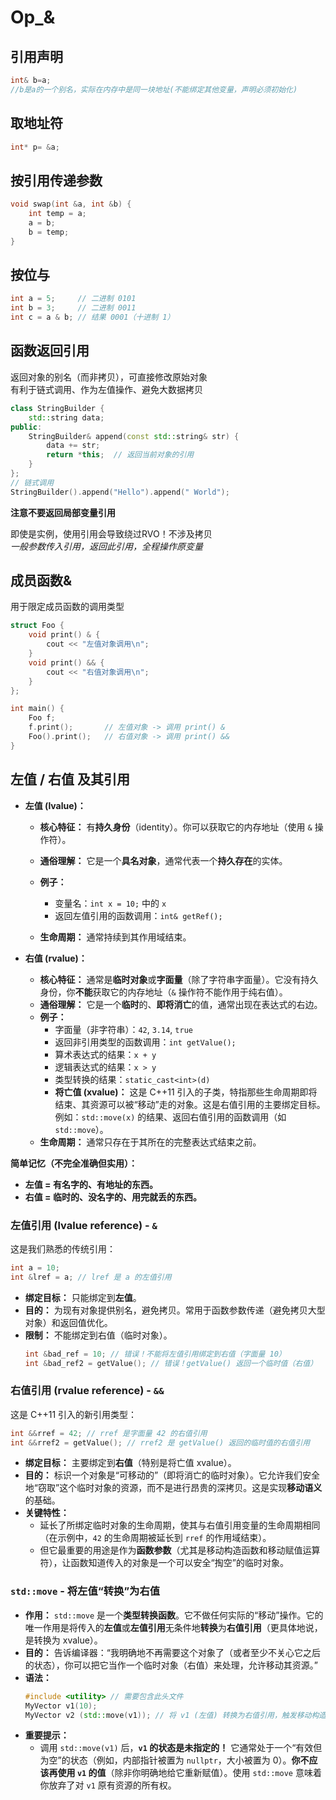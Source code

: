 # Op_&
## 引用声明 
```cpp
int& b=a;
//b是a的一个别名，实际在内存中是同一块地址(不能绑定其他变量，声明必须初始化)
```
## 取地址符
```cpp
int* p= &a;
```
## 按引用传递参数
```cpp
void swap(int &a, int &b) {
    int temp = a;
    a = b;
    b = temp;
}
```
## 按位与
```cpp
int a = 5;     // 二进制 0101
int b = 3;     // 二进制 0011
int c = a & b; // 结果 0001（十进制 1）
```
## 函数返回引用
返回对象的别名（而非拷贝），可直接修改原始对象  
有利于链式调用、作为左值操作、避免大数据拷贝
```cpp
class StringBuilder {
    std::string data;
public:
    StringBuilder& append(const std::string& str) {
        data += str;
        return *this;  // 返回当前对象的引用
    }
};
// 链式调用
StringBuilder().append("Hello").append(" World");
```
**注意不要返回局部变量引用**

即使是实例，使用引用会导致绕过RVO！不涉及拷贝  
*一般参数传入引用，返回此引用，全程操作原变量*
## 成员函数&
用于限定成员函数的调用类型
```cpp
struct Foo {
    void print() & {
        cout << "左值对象调用\n";
    }
    void print() && {
        cout << "右值对象调用\n";
    }
};

int main() {
    Foo f;
    f.print();       // 左值对象 -> 调用 print() &
    Foo().print();   // 右值对象 -> 调用 print() &&
}
```
## 左值 / 右值 及其引用
 *  **左值 (lvalue)：**
    *   **核心特征：** 有**持久身份**（identity）。你可以获取它的内存地址（使用 `&` 操作符）。
    *   **通俗理解：** 它是一个**具名对象**，通常代表一个**持久存在**的实体。
    *   **例子：**
        *   变量名：`int x = 10;` 中的 `x`
        *   返回左值引用的函数调用：`int& getRef();`
        
    *   **生命周期：** 通常持续到其作用域结束。

 *  **右值 (rvalue)：**
    *   **核心特征：** 通常是**临时对象**或**字面量**（除了字符串字面量）。它没有持久身份，你**不能**获取它的内存地址（`&` 操作符不能作用于纯右值）。
    *   **通俗理解：** 它是一个**临时**的、**即将消亡**的值，通常出现在表达式的右边。
    *   **例子：**
        *   字面量（非字符串）：`42`, `3.14`, `true`
        *   返回非引用类型的函数调用：`int getValue();`
        *   算术表达式的结果：`x + y`
        *   逻辑表达式的结果：`x > y`
        *   类型转换的结果：`static_cast<int>(d)`
        *   **将亡值 (xvalue)：** 这是 C++11 引入的子类，特指那些生命周期即将结束、其资源可以被“移动”走的对象。这是右值引用的主要绑定目标。例如：`std::move(x)` 的结果、返回右值引用的函数调用（如 `std::move`）。
    *   **生命周期：** 通常只存在于其所在的完整表达式结束之前。

**简单记忆（不完全准确但实用）：**
*   **左值 = 有名字的、有地址的东西。**
*   **右值 = 临时的、没名字的、用完就丢的东西。**

### 左值引用 (lvalue reference) - `&`

这是我们熟悉的传统引用：

```cpp
int a = 10;
int &lref = a; // lref 是 a 的左值引用
```

*   **绑定目标：** 只能绑定到**左值**。
*   **目的：** 为现有对象提供别名，避免拷贝。常用于函数参数传递（避免拷贝大型对象）和返回值优化。
*   **限制：** 不能绑定到右值（临时对象）。
    ```cpp
    int &bad_ref = 10; // 错误！不能将左值引用绑定到右值（字面量 10）
    int &bad_ref2 = getValue(); // 错误！getValue() 返回一个临时值（右值）
    ```

### 右值引用 (rvalue reference) - `&&`

这是 C++11 引入的新引用类型：

```cpp
int &&rref = 42; // rref 是字面量 42 的右值引用
int &&rref2 = getValue(); // rref2 是 getValue() 返回的临时值的右值引用
```

*   **绑定目标：** 主要绑定到**右值**（特别是将亡值 xvalue）。
*   **目的：** 标识一个对象是“可移动的”（即将消亡的临时对象）。它允许我们安全地“窃取”这个临时对象的资源，而不是进行昂贵的深拷贝。这是实现**移动语义**的基础。
*   **关键特性：**
    *   延长了所绑定临时对象的生命周期，使其与右值引用变量的生命周期相同（在示例中，`42` 的生命周期被延长到 `rref` 的作用域结束）。
    *   但它最重要的用途是作为**函数参数**（尤其是移动构造函数和移动赋值运算符），让函数知道传入的对象是一个可以安全“掏空”的临时对象。

### `std::move` - 将左值“转换”为右值

*   **作用：** `std::move` 是一个**类型转换函数**。它不做任何实际的“移动”操作。它的唯一作用是将传入的**左值**或**左值引用**无条件地**转换**为**右值引用**（更具体地说，是转换为 xvalue）。
*   **目的：** 告诉编译器：“我明确地不再需要这个对象了（或者至少不关心它之后的状态），你可以把它当作一个临时对象（右值）来处理，允许移动其资源。”
*   **语法：**
    ```cpp
    #include <utility> // 需要包含此头文件
    MyVector v1(10);
    MyVector v2 (std::move(v1)); // 将 v1 (左值) 转换为右值引用，触发移动构造函数
    ```
*   **重要提示：**
    *   调用 `std::move(v1)` 后，**`v1` 的状态是未指定的！** 它通常处于一个“有效但为空”的状态（例如，内部指针被置为 `nullptr`，大小被置为 0）。**你不应该再使用 `v1` 的值**（除非你明确地给它重新赋值）。使用 `std::move` 意味着你放弃了对 `v1` 原有资源的所有权。
